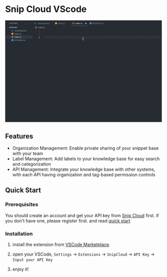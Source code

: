 # Snip Cloud VScode

![Overview](./assets/snipcloud-vscode.gif)

## Features

- Organization Management: Enable private sharing of your snippet base with your team
- Label Management: Add labels to your knowledge base for easy search and categorization
- API Management: Integrate your knowledge base with other systems, with each API having organization and tag-based permission controls

## Quick Start

### Prerequisites

You should create an account and get your API key from [Snip Cloud](https://www.snipcloud.io) first. if you don't have one, please register first. and read [quick start](https://docs.snipcloud.io/docs/core)

### Installation

1. install the extension from [VSCode Marketplace](https://marketplace.visualstudio.com/items?itemName=snip-cloud-vscode.snip-cloud-vscode).

2. open your VSCode, `Settings` -> `Extensions` -> `SnipCloud` -> `API Key` -> `Input your API Key`

3. enjoy it!
